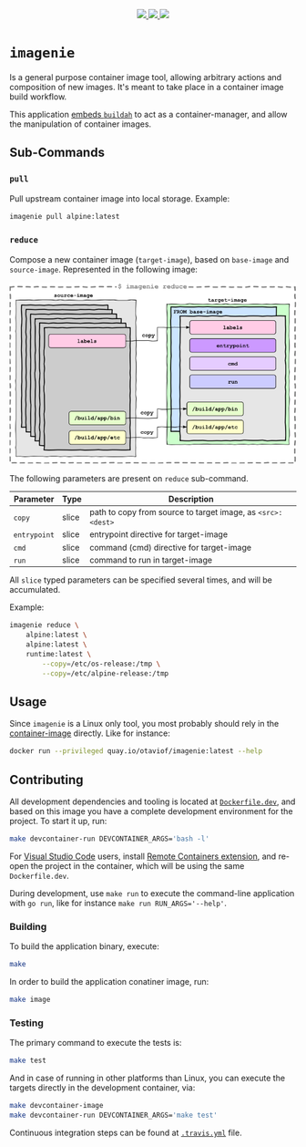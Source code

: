 <p align="center">
    <a alt="GoReport" href="https://goreportcard.com/report/github.com/otaviof/imagenie">
        <img src="https://goreportcard.com/badge/github.com/otaviof/imagenie">
    </a>
    <a alt="CI Status" href="https://travis-ci.com/otaviof/imagenie">
        <img src="https://travis-ci.com/otaviof/imagenie.svg?branch=master">
    </a>
    <a alt="Quay.io Container Image" href="https://quay.io/repository/otaviof/imagenie">
        <img src="https://quay.io/repository/otaviof/imagenie/status">
    </a>
</p>

# `imagenie`

Is a general purpose container image tool, allowing arbitrary actions and composition of new images.
It's meant to take place in a container image build workflow.

This application [embeds `buildah`][buildahembed] to act as a container-manager, and allow the
manipulation of container images.

## Sub-Commands

### `pull`

Pull upstream container image into local storage. Example:

```sh
imagenie pull alpine:latest
```

### `reduce`

Compose a new container image (`target-image`), based on `base-image` and `source-image`. Represented
in the following image:

<p align="center">
    <img alt="imagenie redduce diagram" src="./assets/diagrams/imagenie-reduce-diagram.png">
</p>

The following parameters are present on `reduce` sub-command.

| Parameter    | Type    | Description                                                 |
|--------------|---------|-------------------------------------------------------------|
| `copy`       | slice   | path to copy from source to target image, as `<src>:<dest>` |
| `entrypoint` | slice   | entrypoint directive for target-image                       |
| `cmd`        | slice   | command (cmd) directive for target-image                    |
| `run`        | slice   | command to run in target-image                              |

All `slice` typed parameters can be specified several times, and will be accumulated.

Example:

```sh
imagenie reduce \
    alpine:latest \
    alpine:latest \
    runtime:latest \
        --copy=/etc/os-release:/tmp \
        --copy=/etc/alpine-release:/tmp
```

## Usage

Since `imagenie` is a Linux only tool, you most probably should rely in the [container-image][quayio]
directly. Like for instance:

```sh
docker run --privileged quay.io/otaviof/imagenie:latest --help
```

## Contributing

All development dependencies and tooling is located at [`Dockerfile.dev`](./Dockerfile.dev), and
based on this image you have a complete development environment for the project. To start it up, run:

```sh
make devcontainer-run DEVCONTAINER_ARGS='bash -l'
```

For [Visual Studio Code][vscode] users, install [Remote Containers extension][vscodecontainers],
and re-open the project in the container, which will be using the same `Dockerfile.dev`.

During development, use `make run` to execute the command-line application with `go run`, like for
instance `make run RUN_ARGS='--help'`.

### Building

To build the application binary, execute:

```sh
make
```

In order to build the application conatiner image, run:

```sh
make image
```

### Testing

The primary command to execute the tests is:

```sh
make test
```

And in case of running in other platforms than Linux, you can execute the targets directly in the
development container, via:

```sh
make devcontainer-image
make devcontainer-run DEVCONTAINER_ARGS='make test'
```

Continuous integration steps can be found at [`.travis.yml`](./.travis.yml) file.


[buildahembed]: https://github.com/containers/buildah/blob/master/docs/tutorials/04-include-in-your-build-tool.md
[quayio]: https://quay.io/repository/otaviof/imagenie
[vscode]: https://code.visualstudio.com/
[vscodecontainers]: https://marketplace.visualstudio.com/items?itemName=ms-vscode-remote.remote-containers
